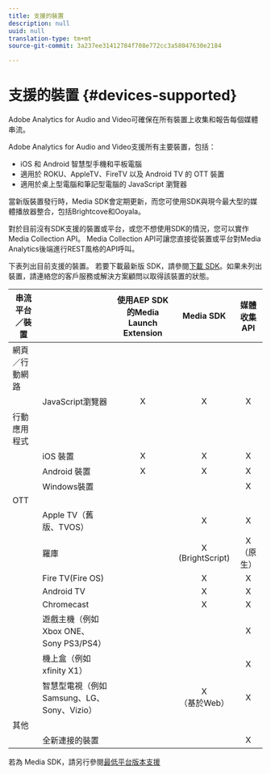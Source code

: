 ```yaml
---
title: 支援的裝置
description: null
uuid: null
translation-type: tm+mt
source-git-commit: 3a237ee31412784f708e772cc3a58047630e2184

---
```



# 支援的裝置 {#devices-supported}

Adobe Analytics for Audio and Video可確保在所有裝置上收集和報告每個媒體串流。

Adobe Analytics for Audio and Video支援所有主要裝置，包括：

* iOS 和 Android 智慧型手機和平板電腦
* 適用於 ROKU、AppleTV、FireTV 以及 Android TV 的 OTT 裝置
* 適用於桌上型電腦和筆記型電腦的 JavaScript 瀏覽器

當新版裝置發行時，Media SDK會定期更新，而您可使用SDK與現今最大型的媒體播放器整合，包括Brightcove和Ooyala。

對於目前沒有SDK支援的裝置或平台，或您不想使用SDK的情況，您可以實作Media Collection API。 Media Collection API可讓您直接從裝置或平台對Media Analytics後端進行REST風格的API呼叫。

下表列出目前支援的裝置。 若要下載最新版 SDK，請參閱[下載 SDK](https://docs.adobe.com/content/help/en/media-analytics/using/sdk-implement/download-sdks.html)。如果未列出裝置，請連絡您的客戶服務或解決方案顧問以取得該裝置的狀態。


| 串流平台／裝置 |  | 使用AEP SDK的Media Launch Extension | Media SDK | 媒體收集 API |
|---------------------------|-----------------------------------------------|:----------------------------:|:-------------------:|:--------------------:|
| 網頁／行動網路 |  |  |  |  |
|  | JavaScript瀏覽器 | X | X | X |
| 行動應用程式 |  |  |  |  |
|  | iOS 裝置 | X | X | X |
|  | Android 裝置 | X | X | X |
|  | Windows裝置 |  |  | X |
| OTT |  |  |  |  |
|  | Apple TV（舊版、TVOS） |  | X | X |
|  | 羅庫 |  | X<br>(BrightScript) | X<br>（原生） |
|  | Fire TV(Fire OS) |  | X | X |
|  | Android TV |  | X | X |
|  | Chromecast |  | X | X |
|  | 遊戲主機（例如Xbox ONE、Sony PS3/PS4） |  |  | X |
|  | 機上盒（例如xfinity X1） |  |  | X |
|  | 智慧型電視（例如Samsung、LG、Sony、Vizio） |  | X<br>（基於Web） | X |
| 其他 |  |  |  |  |
|  | 全新連接的裝置 |  |  | X |


若為 Media SDK，請另行參閱[最低平台版本支援](/help/sdk-implement/setup/setup-overview.md#minimum-platform-version)

